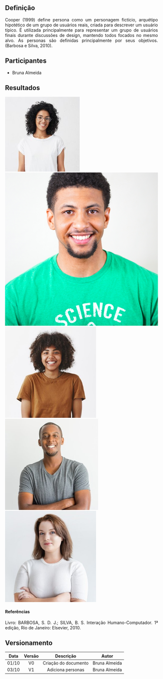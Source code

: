 ## Definição
<div><p align = "justify">
Cooper (1999) define persona como um personagem fictício, arquétipo hipotético de um grupo de usuários reais, criada para descrever um usuário típico. É utilizada principalmente para representar um grupo de usuários finais durante  discussões de design, mantendo todos focados no mesmo alvo. As personas são definidas principalmente por seus objetivos. (Barbosa e Silva, 2010).
</p>
</div>

## Participantes
- Bruna Almeida

## Resultados

<div class="toolgrid">
	<div>
        <img widht="900" src="../../imagens/personas/persona_diana.jpg"> 
    </div>
</div>

<div class="toolgrid">
	<div>
        <img widht="900" src="../../imagens/personas/persona_lucas.jpg"> 
    </div>
</div>

<div class="toolgrid">
	<div>
        <img height="300px" src="../../imagens/personas/persona_marta.jpg"> 
    </div>
</div>

<div class="toolgrid">
	<div>
        <img height="300px" src="../../imagens/personas/persona_roberto.jpg"> 
    </div>
</div>

<div class="toolgrid">
	<div>
        <img height="300px" src="../../imagens/personas/antipersona_carla.jpg"> 
    </div>
</div>


#### Referências

<div><p align = "justify">
Livro: BARBOSA, S. D. J.; SILVA, B. S. Interação Humano-Computador. 1ª edição, Rio de Janeiro: Elsevier, 2010.
</p>
</div>

## Versionamento

| Data | Versão |      Descrição       |    Autor    |
|:----:|:------:|:--------------------:|:-----------:|
|01/10 |V0      | Criação do documento |Bruna Almeida|
|03/10 |V1      | Adiciona personas    |Bruna Almeida|